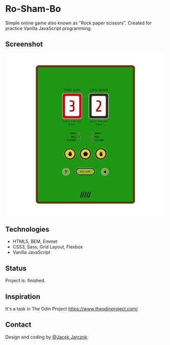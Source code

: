 # Ro-Sham-Bo
Simple online game also known as "Rock paper scissors".
Created for practice Vanilla JavaScript programming.


## Screenshot
![Example screenshot](https://github.com/k-son/Ro-Sham-Bo/blob/master/roshambo_screenshot.png)


## Technologies
* HTML5, BEM, Emmet
* CSS3, Sass, Grid Layout, Flexbox
* Vanilla JavaScript 


## Status
Project is: finished.


## Inspiration
It's a task in The Odin Project https://www.theodinproject.com/


## Contact
Design and coding by [@Jacek Jarczok](https://www.k-son.eu).
